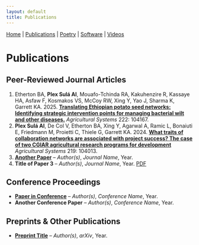 ```yaml
---
layout: default
title: Publications
---
```


<nav>
    <a href="index.md">Home</a> |
    <a href="publications.md">Publications</a> |
    <a href="about.md">Poetry</a> |
    <a href="software.md">Software</a> |
    <a href="videos.md">Videos</a>
</nav>

# **Publications**

## Peer-Reviewed Journal Articles
1. Etherton BA, **Plex Sulá AI**, Mouafo-Tchinda RA, Kakuhenzire R, Kassaye HA, Asfaw F, Kosmakos VS, McCoy RW, Xing Y, Yao J, Sharma K, Garrett KA. 2025. **[Translating Ethiopian potato seed networks: Identifying strategic intervention points for managing bacterial wilt and other diseases.](https://www.sciencedirect.com/science/article/pii/S0308521X24003172)** *Agricultural Systems* 222: 104167.
2. **Plex Sulá AI**, De Col V, Etherton BA, Xing Y, Agarwal A, Ramic L, Bonaiuti E, Friedmann M, Proietti C, Thiele G, Garrett KA. 2024. **[What traits of collaboration networks are associated with project success? The case of two CGIAR agricultural research programs for development](https://doi.org/10.1016/j.agsy.2024.104013)** *Agricultural Systems* 219: 104013.
3. **[Another Paper](https://doi.org/yyyy)** – *Author(s)*, *Journal Name*, Year.
4. **Title of Paper 3** – *Author(s)*, *Journal Name*, Year. [PDF](link-to-pdf)

## Conference Proceedings
- **[Paper in Conference](https://conference-link.com)** – *Author(s)*, *Conference Name*, Year.
- **Another Conference Paper** – *Author(s)*, *Conference Name*, Year.

## Preprints & Other Publications
- **[Preprint Title](https://arxiv.org/abs/xxxx)** – *Author(s)*, *arXiv*, Year.
